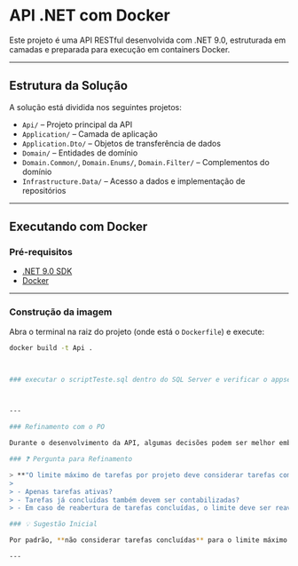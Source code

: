 ﻿# API .NET com Docker

Este projeto é uma API RESTful desenvolvida com .NET 9.0, estruturada em camadas e preparada para execução em containers Docker.

---

## Estrutura da Solução

A solução está dividida nos seguintes projetos:

- `Api/` – Projeto principal da API
- `Application/` – Camada de aplicação
- `Application.Dto/` – Objetos de transferência de dados
- `Domain/` – Entidades de domínio
- `Domain.Common/`, `Domain.Enums/`, `Domain.Filter/` – Complementos do domínio
- `Infrastructure.Data/` – Acesso a dados e implementação de repositórios

---

## Executando com Docker

### Pré-requisitos

- [.NET 9.0 SDK](https://dotnet.microsoft.com/download/dotnet/9.0)
- [Docker](https://www.docker.com/)

---

### Construção da imagem

Abra o terminal na raiz do projeto (onde está o `Dockerfile`) e execute:

```bash
docker build -t Api .



### executar o scriptTeste.sql dentro do SQL Server e verificar o appsetting verificando os dados de acesso no banco de dados



---

### Refinamento com o PO

Durante o desenvolvimento da API, algumas decisões podem ser melhor embasadas com a colaboração do Product Owner (PO). Abaixo está uma sugestão de pergunta para discussão em sessões de refinamento, com o objetivo de antecipar melhorias e alinhar o comportamento esperado do sistema:

### ❓ Pergunta para Refinamento

> **"O limite máximo de tarefas por projeto deve considerar tarefas com qual status?**
>
> - Apenas tarefas ativas?
> - Tarefas já concluídas também devem ser contabilizadas?
> - Em caso de reabertura de tarefas concluídas, o limite deve ser reavaliado?"

### 💡 Sugestão Inicial

Por padrão, **não considerar tarefas concluídas** para o limite máximo de tarefas pode ser mais flexível para o usuário final, evitando bloqueios desnecessários em projetos já encerrados. No entanto, é essencial alinhar esse comportamento com as regras de negócio definidas pelo PO.

---

